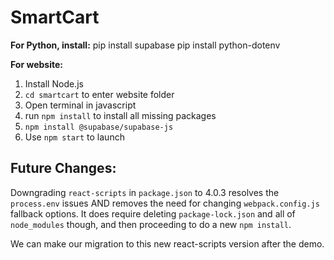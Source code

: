 # SmartCart

**For Python, install:**
pip install supabase
pip install python-dotenv

**For website:**

1. Install Node.js
2. `cd smartcart` to enter website folder
3. Open terminal in javascript
4. run `npm install` to install all missing packages
5. `npm install @supabase/supabase-js`
6. Use `npm start` to launch

## Future Changes:

Downgrading `react-scripts` in `package.json` to 4.0.3 resolves the `process.env` issues AND removes the need for changing `webpack.config.js` fallback options.
It does require deleting `package-lock.json` and all of `node_modules` though, and then proceeding to do a new `npm install`.

We can make our migration to this new react-scripts version after the demo.
